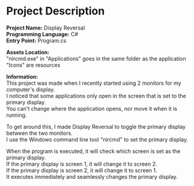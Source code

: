 # Project Description
**Project Name:** Display Reversal <br />
**Programming Language:** C# <br />
**Entry Point:** Program.cs <br />

**Assets Location:** <br />
"nircmd.exe" in "Applications" goes in the same folder as the application <br />
"Icons" are resources <br />

**Information:** <br />
This project was made when I recently started using 2 monitors for my computer's display. <br />
I noticed that some applications only open in the screen that is set to the primary display. <br />
You can't change where the application opens, nor move it when it is running. <br />

To get around this, I made Display Reversal to toggle the primary display between the two monitors. <br />
I use the Windows command line tool "nircmd" to set the primary display. <br />

When the program is executed, it will check which screen is set as the primary display. <br />
If the primary display is screen 1, it will change it to screen 2. <br />
If the primary display is screen 2, it will change it to screen 1. <br />
It executes immediately and seamlessly changes the primary display. <br />
